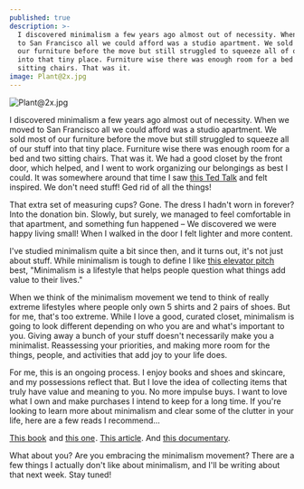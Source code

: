 ```yaml
---
published: true
description: >-
  I discovered minimalism a few years ago almost out of necessity. When we moved
  to San Francisco all we could afford was a studio apartment. We sold most of
  our furniture before the move but still struggled to squeeze all of our stuff
  into that tiny place. Furniture wise there was enough room for a bed and two
  sitting chairs. That was it.
image: Plant@2x.jpg
---
```

![Plant@2x.jpg]({{site.baseurl}}/img_posts/Plant@2x.jpg)

I discovered minimalism a few years ago almost out of necessity. When we moved to San Francisco all we could afford was a studio apartment. We sold most of our furniture before the move but still struggled to squeeze all of our stuff into that tiny place. Furniture wise there was enough room for a bed and two sitting chairs. That was it. We had a good closet by the front door, which helped, and I went to work organizing our belongings as best I could. It was somewhere around that time I saw [this Ted Talk](https://www.ted.com/talks/graham_hill_less_stuff_more_happiness) and felt inspired. We don't need stuff! Ged rid of all the things!

That extra set of measuring cups? Gone. The dress I hadn't worn in forever? Into the donation bin. Slowly, but surely, we managed to feel comfortable in that apartment, and something fun happened – We discovered we were happy living small! When I walked in the door I felt lighter and more content. 

I've studied minimalism quite a bit since then, and it turns out, it's not just about stuff. While minimalism is tough to define I like [this elevator pitch](https://www.theminimalists.com/pitch/) best, "Minimalism is a lifestyle that helps people question what things add value to their lives."

When we think of the minimalism movement we tend to think of really extreme lifestyles where people only own 5 shirts and 2 pairs of shoes. But for me, that's too extreme. While I love a good, curated closet, minimalism is going to look different depending on who you are and what's important to you. Giving away a bunch of your stuff doesn't necessarily make you a minimalist. Reassessing your priorities, and making more room for the things, people, and activities that add joy to your life does.

For me, this is an ongoing process. I enjoy books and shoes and skincare, and my possessions reflect that. But I love the idea of collecting items that truly have value and meaning to you. No more impulse buys. I want to love what I own and make purchases I intend to keep for a long time.
If you're looking to learn more about minimalism and clear some of the clutter in your life, here are a few reads I recommend...

<a target="_blank" href="https://www.amazon.com/gp/product/0062414852/ref=as_li_tl?ie=UTF8&camp=1789&creative=9325&creativeASIN=0062414852&linkCode=as2&tag=redletterda04-20&linkId=74d0676f5830ef2dfb907e35227daf86">This book</a><img src="//ir-na.amazon-adsystem.com/e/ir?t=redletterda04-20&l=am2&o=1&a=0062414852" width="1" height="1" border="0" alt="" style="border:none !important; margin:0px !important;" /> and <a target="_blank" href="https://www.amazon.com/gp/product/1607747308/ref=as_li_tl?ie=UTF8&camp=1789&creative=9325&creativeASIN=1607747308&linkCode=as2&tag=redletterda04-20&linkId=ff25f7c8e5ed086b3484660ca99c4cf4">this one</a><img src="//ir-na.amazon-adsystem.com/e/ir?t=redletterda04-20&l=am2&o=1&a=1607747308" width="1" height="1" border="0" alt="" style="border:none !important; margin:0px !important;" />. [This article](http://www.telegraph.co.uk/women/life/how-my-year-of-tidying-up-changed-my-life-and-my-family/). And [this documentary](https://www.netflix.com/watch/80114460?trackId=13752289&tctx=0%2C0%2C7ad858e68432edc5b940ac486ffcf44529fbf46c%3A3ac8e1f6b3b77f10290612da31c03bc04b64c3ef).

What about you? Are you embracing the minimalism movement? There are a few things I actually don't like about minimalism, and I'll be writing about that next week. Stay tuned!
